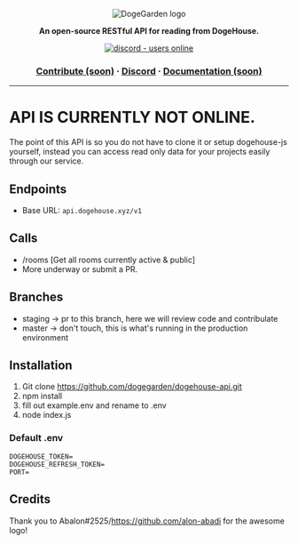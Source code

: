 <p align="center">
  <img src="https://cdn.discordapp.com/attachments/820450983892222022/820961073980899328/dogegarden-bottom-cropped.png" alt="DogeGarden logo" />
</p>
<p align="center">
  <strong>An open-source RESTful API for reading from DogeHouse.</strong>
</p>
<p align="center">
  <a href="https://discord.gg/Nu6KVjJYj6">
    <img src="https://img.shields.io/discord/820442045264691201?style=for-the-badge" alt="discord - users online" />
  </a>
</p>

<h3 align="center">  
  <a href="CONTRIBUTING.md">Contribute (soon)</a>
  <span> · </span>
  <a href="https://discord.gg/Nu6KVjJYj6">Discord</a>
  <span> · </span>
  <a href="https://docs.dogehouse.xyz">Documentation (soon)</a>
</h3>

---

# API IS CURRENTLY NOT ONLINE.

The point of this API is so you do not have to clone it or setup dogehouse-js yourself, instead you can access read only data for your projects easily through our service.

## Endpoints

-   Base URL: `api.dogehouse.xyz/v1`

## Calls

-   /rooms [Get all rooms currently active & public]
-   More underway or submit a PR.

## Branches

-   staging -> pr to this branch, here we will review code and contribulate
-   master -> don't touch, this is what's running in the production environment

## Installation

1. Git clone https://github.com/dogegarden/dogehouse-api.git
2. npm install
3. fill out example.env and rename to .env
4. node index.js

### Default .env

```
DOGEHOUSE_TOKEN=
DOGEHOUSE_REFRESH_TOKEN=
PORT=
```

## Credits

Thank you to Abalon#2525/https://github.com/alon-abadi for the awesome logo!
